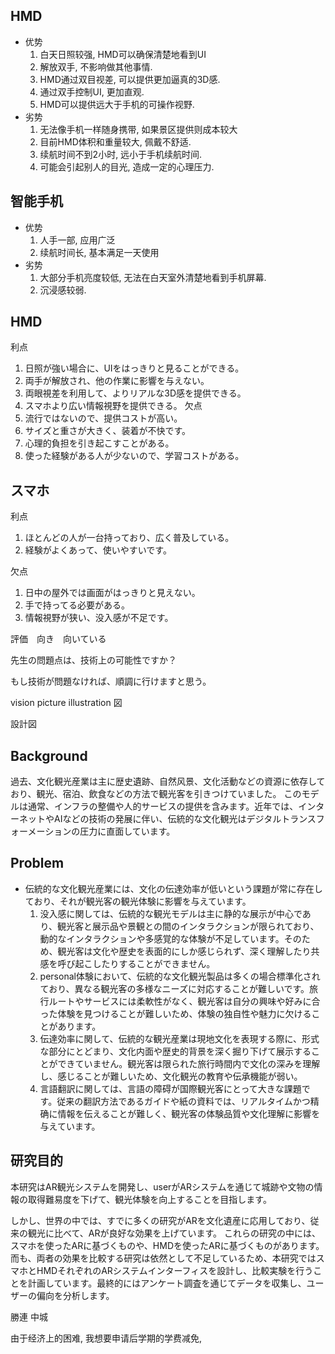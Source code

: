 

## HMD
  - 优势
    1. 白天日照较强, HMD可以确保清楚地看到UI
    2. 解放双手, 不影响做其他事情.
    3. HMD通过双目视差, 可以提供更加逼真的3D感.
    4. 通过双手控制UI, 更加直观.
    5. HMD可以提供远大于手机的可操作视野.
  - 劣势
    1. 无法像手机一样随身携带, 如果景区提供则成本较大
    2. 目前HMD体积和重量较大, 佩戴不舒适.
    3. 续航时间不到2小时, 远小于手机续航时间.
    4. 可能会引起别人的目光, 造成一定的心理压力.

## 智能手机
  - 优势
    1. 人手一部, 应用广泛
    2. 续航时间长, 基本满足一天使用
  - 劣势
    1. 大部分手机亮度较低, 无法在白天室外清楚地看到手机屏幕.
    2. 沉浸感较弱.





## HMD
利点
1. 日照が強い場合に、UIをはっきりと見ることができる。
2. 両手が解放され、他の作業に影響を与えない。
3. 両眼視差を利用して、よりリアルな3D感を提供できる。
4. スマホより広い情報視野を提供できる。
欠点
1. 流行ではないので、提供コストが高い。
2. サイズと重さが大きく、装着が不快です。
3. 心理的負担を引き起こすことがある。
4. 使った経験がある人が少ないので、学習コストがある。

## スマホ
利点
1. ほとんどの人が一台持っており、広く普及している。
2. 経験がよくあって、使いやすいです。

欠点
1. 日中の屋外では画面がはっきりと見えない。
2. 手で持ってる必要がある。
3. 情報視野が狭い、没入感が不足です。

評価　向き　向いている　

先生の問題点は、技術上の可能性ですか？

もし技術が問題なければ、順調に行けますと思う。

vision picture illustration 図

設計図





## Background
過去、文化観光産業は主に歴史遺跡、自然风景、文化活動などの資源に依存しており、観光、宿泊、飲食などの方法で観光客を引きつけていました。
このモデルは通常、インフラの整備や人的サービスの提供を含みます。近年では、インターネットやAIなどの技術の発展に伴い、伝統的な文化観光はデジタルトランスフォーメーションの圧力に直面しています。

## Problem
- 伝統的な文化観光産業には、文化の伝達効率が低いという課題が常に存在しており、それが観光客の観光体験に影響を与えています。
  1. 没入感に関しては、伝統的な観光モデルは主に静的な展示が中心であり、観光客と展示品や景観との間のインタラクションが限られており、動的なインタラクションや多感覚的な体験が不足しています。そのため、観光客は文化や歴史を表面的にしか感じられず、深く理解したり共感を呼び起こしたりすることができません。
  2. personal体験において、伝統的な文化観光製品は多くの場合標準化されており、異なる観光客の多様なニーズに対応することが難しいです。旅行ルートやサービスには柔軟性がなく、観光客は自分の興味や好みに合った体験を見つけることが難しいため、体験の独自性や魅力に欠けることがあります。
  3. 伝達効率に関して、伝統的な観光産業は現地文化を表現する際に、形式な部分にとどまり、文化内面や歴史的背景を深く掘り下げて展示することができていません。観光客は限られた旅行時間内で文化の深みを理解し、感じることが難しいため、文化観光の教育や伝承機能が弱い。
  4. 言語翻訳に関しては、言語の障碍が国際観光客にとって大きな課題です。従来の翻訳方法であるガイドや紙の資料では、リアルタイムかつ精确に情報を伝えることが難しく、観光客の体験品質や文化理解に影響を与えています。

## 研究目的
本研究はAR観光システムを開発し、userがARシステムを通じて城跡や文物の情報の取得難易度を下げて、観光体験を向上することを目指します。

しかし、世界の中では、すでに多くの研究がARを文化遺産に応用しており、従来の観光に比べて、ARが良好な効果を上げています。
これらの研究の中には、スマホを使ったARに基づくものや、HMDを使ったARに基づくものがあります。
而も、両者の効果を比較する研究は依然として不足しているため、本研究ではスマホとHMDそれぞれのARシステムインターフィスを設計し、比較実験を行うことを計画しています。最終的にはアンケート調査を通じてデータを収集し、ユーザーの偏向を分析します。

勝連
中城




由于经济上的困难, 我想要申请后学期的学费减免, 



